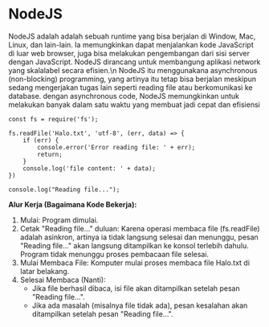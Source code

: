 # NodeJS
NodeJS adalah adalah sebuah runtime yang bisa berjalan di Window, Mac, Linux, dan lain-lain. Ia memungkinkan dapat menjalankan kode JavaScript di luar web browser, juga bisa melakukan pengembangan dari sisi server dengan JavaScript. NodeJS dirancang untuk membangung aplikasi network yang skalalabel secara efisien.\n
NodeJS itu menggunakana asynchronous (non-blocking) programming, yang artinya itu tetap bisa berjalan meskipun sedang mengerjakan tugas lain seperti reading file atau berkomunikasi ke database. dengan asynchronous code, NodeJS memungkinkan untuk melakukan banyak dalam satu waktu yang membuat jadi cepat dan efisiensi
```
const fs = require('fs');

fs.readFile('Halo.txt', 'utf-8', (err, data) => {
    if (err) {
        console.error('Error reading file: ' + err);
        return;
    }
    console.log('file content: ' + data);
})

console.log("Reading file...");
```
__Alur Kerja (Bagaimana Kode Bekerja):__
1. Mulai: Program dimulai.
2. Cetak "Reading file..." duluan: Karena operasi membaca file (fs.readFile) adalah asinkron, artinya ia tidak langsung selesai dan menunggu, pesan "Reading file..." akan langsung ditampilkan ke konsol terlebih dahulu. Program tidak menunggu proses pembacaan file selesai.
3. Mulai Membaca File: Komputer mulai proses membaca file Halo.txt di latar belakang.
4. Selesai Membaca (Nanti):
    - Jika file berhasil dibaca, isi file akan ditampilkan setelah pesan "Reading file...".
    - Jika ada masalah (misalnya file tidak ada), pesan kesalahan akan ditampilkan setelah pesan "Reading file...".
